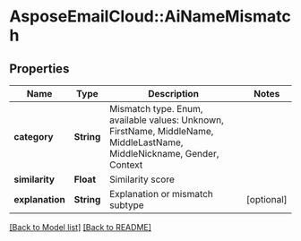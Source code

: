 # AsposeEmailCloud::AiNameMismatch
## Properties
Name | Type | Description | Notes
------------ | ------------- | ------------- | -------------
**category** | **String** | Mismatch type. Enum, available values: Unknown, FirstName, MiddleName, MiddleLastName, MiddleNickname, Gender, Context | 
**similarity** | **Float** | Similarity score              | 
**explanation** | **String** | Explanation or mismatch subtype              | [optional] 



[[Back to Model list]](Models.md) [[Back to README]](README.md)


